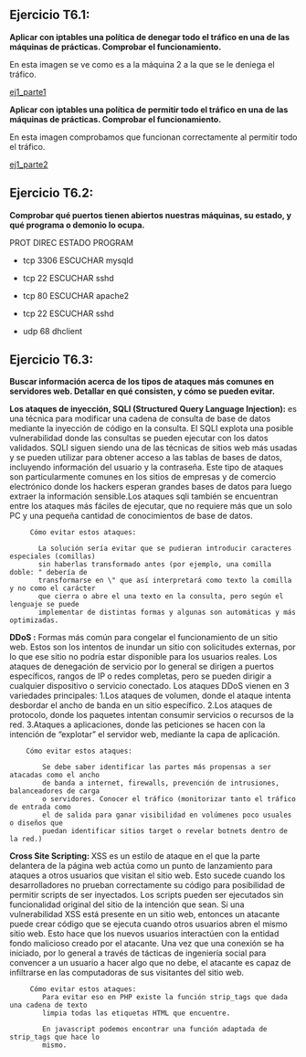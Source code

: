 <h2><b>Ejercicio T6.1:</b></h2>
<b>Aplicar con iptables una política de denegar todo el tráfico
en una de las máquinas de prácticas.
Comprobar el funcionamiento.</b>

En esta imagen se ve como es a la máquina 2 a la que se le deniega el tráfico.

[ej1_parte1](https://github.com/Belindagh/SWAP/blob/master/imagenes_ejers/ej1_parte1.png?raw=true)

<b>Aplicar con iptables una política de permitir todo el tráfico
en una de las máquinas de prácticas.
Comprobar el funcionamiento.</b>

En esta imagen comprobamos que funcionan correctamente al permitir todo el tráfico.

[ej1_parte2](https://github.com/Belindagh/SWAP/blob/master/imagenes_ejers/ej1_parte2.png?raw=true)

<h2><b>Ejercicio T6.2:</b></h2>
<b>Comprobar qué puertos tienen abiertos nuestras máquinas,
su estado, y qué programa o demonio lo ocupa.</b>


PROT        DIREC         ESTADO           PROGRAM

- tcp            3306          ESCUCHAR          mysqld

- tcp            22            ESCUCHAR          sshd

- tcp            80            ESCUCHAR          apache2

- tcp            22            ESCUCHAR          sshd

- udp            68                              dhclient


<h2><b>Ejercicio T6.3:</b></h2>
<b>Buscar información acerca de los tipos de ataques más comunes en servidores web. Detallar en qué consisten, y cómo se pueden evitar.</b>


 <b>Los ataques de inyección, SQLI (Structured Query Language Injection):</b> es una técnica para modificar
  una cadena de consulta de base de datos mediante la inyección de código en la consulta. El SQLI explota 
  una posible vulnerabilidad donde las consultas se pueden ejecutar con los datos validados.
  SQLI siguen siendo una de las técnicas de sitios web más usadas y se pueden utilizar para obtener acceso 
  a las tablas de bases de datos, incluyendo información del usuario y la contraseña. Este tipo de ataques 
  son particularmente comunes en los sitios de empresas y de comercio electrónico donde los hackers esperan 
  grandes bases de datos para luego extraer la información sensible.Los ataques sqli también se encuentran 
  entre los ataques más fáciles de ejecutar, que no requiere más que un solo PC y una pequeña cantidad de 
  conocimientos de base de datos.

         Cómo evitar estos ataques:

           La solución sería evitar que se pudieran introducir caracteres especiales (comillas)
           sin haberlas transformado antes (por ejemplo, una comilla doble: " debería de 
           transformarse en \" que así interpretará como texto la comilla y no como el carácter 
           que cierra o abre el una texto en la consulta, pero según el lenguaje se puede 
           implementar de distintas formas y algunas son automáticas y más optimizadas.



     
 <b>DDoS :</b>
    Formas más común para congelar el funcionamiento de un sitio web. Estos son los intentos de inundar 
    un sitio con solicitudes externas, por lo que ese sitio no podría estar disponible para los usuarios reales. 
    Los ataques de denegación de servicio por lo general se dirigen a puertos específicos, rangos de IP o redes completas,
    pero se pueden dirigir a cualquier dispositivo o servicio conectado.
    Los ataques DDoS vienen en 3 variedades principales:
        1.Los ataques de volumen, donde el ataque intenta desbordar el ancho de banda en un sitio específico.
        2.Los ataques de protocolo, donde los paquetes intentan consumir servicios o recursos de la red.
        3.Ataques a aplicaciones, donde las peticiones se hacen con la intención de “explotar” el servidor web, mediante la capa de aplicación.


        Cómo evitar estos ataques:
        
            Se debe saber identificar las partes más propensas a ser atacadas como el ancho 
            de banda a internet, firewalls, prevención de intrusiones, balanceadores de carga
            o servidores. Conocer el tráfico (monitorizar tanto el tráfico de entrada como
            el de salida para ganar visibilidad en volúmenes poco usuales o diseños que
            puedan identificar sitios target o revelar botnets dentro de la red.)
 


  <b>Cross Site Scripting: </b>
       XSS es un estilo de ataque en el que la parte delantera de la página web actúa como un
       punto de lanzamiento para ataques a otros usuarios que visitan el sitio web. Esto 
       sucede cuando los desarrolladores no prueban correctamente su código para posibilidad 
       de permitir scripts de ser inyectados. Los scripts pueden ser ejecutados sin
       funcionalidad original del sitio de la intención que sean.
       Si una vulnerabilidad XSS está presente en un sitio web, entonces un atacante puede 
       crear código que se ejecuta cuando otros usuarios abren el mismo sitio web. Esto hace 
       que los nuevos usuarios interactúen con la entidad fondo malicioso creado por el 
       atacante. Una vez que una conexión se ha iniciado, por lo general a través de tácticas 
       de ingeniería social para convencer a un usuario a hacer algo que no debe, el atacante 
       es capaz de infiltrarse en las computadoras de sus visitantes del sitio web.


         Cómo evitar estos ataques:
            Para evitar eso en PHP existe la función strip_tags que dada una cadena de texto 
            limpia todas las etiquetas HTML que encuentre.

            En javascript podemos encontrar una función adaptada de strip_tags que hace lo 
            mismo.
